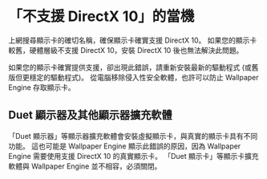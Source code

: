 # 「不支援 DirectX 10」的當機
上網搜尋顯示卡的確切名稱，確保顯示卡確實支援 DirectX 10。 如果您的顯示卡較舊，硬體層級不支援 DirectX 10，安裝 DirectX 10 後也無法解決此問題。

如果您的顯示卡確實提供支援，卻出現此錯誤，請重新安裝最新的驅動程式 (或舊版但更穩定的驅動程式)。 從電腦移除侵入性安全軟體，也許可以防止 Wallpaper Engine 存取顯示卡。

## Duet 顯示器及其他顯示器擴充軟體
「Duet 顯示器」等顯示器擴充軟體會安裝虛擬顯示卡，與真實的顯示卡具有不同功能。 這也可能是 Wallpaper Engine 顯示此錯誤的原因，因為 Wallpaper Engine 需要使用支援 DirectX 10 的真實顯示卡。 「Duet 顯示卡」等顯示卡擴充軟體與 Wallpaper Engine 並不相容，必須關閉。

